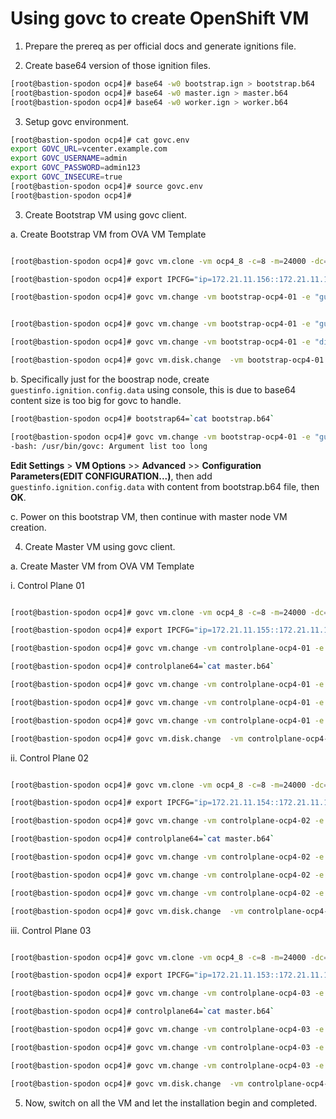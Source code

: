 # Using govc to create OpenShift VM


1. Prepare the prereq as per official docs and generate ignitions file.

2. Create base64 version of those ignition files.

```bash
[root@bastion-spodon ocp4]# base64 -w0 bootstrap.ign > bootstrap.b64
[root@bastion-spodon ocp4]# base64 -w0 master.ign > master.b64
[root@bastion-spodon ocp4]# base64 -w0 worker.ign > worker.b64
```

3. Setup govc environment.
```bash
[root@bastion-spodon ocp4]# cat govc.env 
export GOVC_URL=vcenter.example.com
export GOVC_USERNAME=admin
export GOVC_PASSWORD=admin123
export GOVC_INSECURE=true
[root@bastion-spodon ocp4]# source govc.env 
[root@bastion-spodon ocp4]# 

```

3. Create Bootstrap VM using govc client.

a. Create Bootstrap VM from OVA VM Template

```bash

[root@bastion-spodon ocp4]# govc vm.clone -vm ocp4_8 -c=8 -m=24000 -dc="vSAN Datacenter" -ds=vsanDatastore -folder="Din VM" -net="1G DSwitch-Mgmt Network-ephemeral"  -on=false -debug=true bootstrap-ocp4-01

[root@bastion-spodon ocp4]# export IPCFG="ip=172.21.11.156::172.21.11.1:255.255.255.0:::none nameserver=172.21.11.151"

[root@bastion-spodon ocp4]# govc vm.change -vm bootstrap-ocp4-01 -e "guestinfo.afterburn.initrd.network-kargs=${IPCFG}"


[root@bastion-spodon ocp4]# govc vm.change -vm bootstrap-ocp4-01 -e "guestinfo.ignition.config.data.encoding=base64"

[root@bastion-spodon ocp4]# govc vm.change -vm bootstrap-ocp4-01 -e "disk.EnableUUID=true"

[root@bastion-spodon ocp4]# govc vm.disk.change  -vm bootstrap-ocp4-01 -disk.key=0 -size 50G
```


b. Specifically just for the boostrap node, create `guestinfo.ignition.config.data` using console, this is due to base64 content size is too big for govc to handle.

```bash
[root@bastion-spodon ocp4]# bootstrap64=`cat bootstrap.b64`

[root@bastion-spodon ocp4]# govc vm.change -vm bootstrap-ocp4-01 -e "guestinfo.ignition.config.data=${bootstrap64}"
-bash: /usr/bin/govc: Argument list too long
```

 **Edit Settings** > **VM Options** >> **Advanced** >> **Configuration Parameters(EDIT CONFIGURATION...)**, then add `guestinfo.ignition.config.data` with content from bootstrap.b64 file, then **OK**.

c. Power on this bootstrap VM, then continue with master node VM creation.

4. Create Master VM using govc client.

a. Create Master VM from OVA VM Template

i. Control Plane 01
```bash

[root@bastion-spodon ocp4]# govc vm.clone -vm ocp4_8 -c=8 -m=24000 -dc="vSAN Datacenter" -ds=vsanDatastore -folder="Din VM" -net="1G DSwitch-Mgmt Network-ephemeral"  -on=false -debug=true controlplane-ocp4-01

[root@bastion-spodon ocp4]# export IPCFG="ip=172.21.11.155::172.21.11.1:255.255.255.0:::none nameserver=172.21.11.151"

[root@bastion-spodon ocp4]# govc vm.change -vm controlplane-ocp4-01 -e "guestinfo.afterburn.initrd.network-kargs=${IPCFG}"

[root@bastion-spodon ocp4]# controlplane64=`cat master.b64`

[root@bastion-spodon ocp4]# govc vm.change -vm controlplane-ocp4-01 -e "guestinfo.ignition.config.data=${controlplane64}"

[root@bastion-spodon ocp4]# govc vm.change -vm controlplane-ocp4-01 -e "guestinfo.ignition.config.data.encoding=base64"

[root@bastion-spodon ocp4]# govc vm.change -vm controlplane-ocp4-01 -e "disk.EnableUUID=true"

[root@bastion-spodon ocp4]# govc vm.disk.change  -vm controlplane-ocp4-01 -disk.key=0 -size 100G
``` 


ii. Control Plane 02
```bash

[root@bastion-spodon ocp4]# govc vm.clone -vm ocp4_8 -c=8 -m=24000 -dc="vSAN Datacenter" -ds=vsanDatastore -folder="Din VM" -net="1G DSwitch-Mgmt Network-ephemeral"  -on=false -debug=true controlplane-ocp4-02

[root@bastion-spodon ocp4]# export IPCFG="ip=172.21.11.154::172.21.11.1:255.255.255.0:::none nameserver=172.21.11.151"

[root@bastion-spodon ocp4]# govc vm.change -vm controlplane-ocp4-02 -e "guestinfo.afterburn.initrd.network-kargs=${IPCFG}"

[root@bastion-spodon ocp4]# controlplane64=`cat master.b64`

[root@bastion-spodon ocp4]# govc vm.change -vm controlplane-ocp4-02 -e "guestinfo.ignition.config.data=${controlplane64}"

[root@bastion-spodon ocp4]# govc vm.change -vm controlplane-ocp4-02 -e "guestinfo.ignition.config.data.encoding=base64"

[root@bastion-spodon ocp4]# govc vm.change -vm controlplane-ocp4-02 -e "disk.EnableUUID=true"

[root@bastion-spodon ocp4]# govc vm.disk.change  -vm controlplane-ocp4-02 -disk.key=0 -size 100G
``` 

iii. Control Plane 03
```bash

[root@bastion-spodon ocp4]# govc vm.clone -vm ocp4_8 -c=8 -m=24000 -dc="vSAN Datacenter" -ds=vsanDatastore -folder="Din VM" -net="1G DSwitch-Mgmt Network-ephemeral"  -on=false -debug=true controlplane-ocp4-03

[root@bastion-spodon ocp4]# export IPCFG="ip=172.21.11.153::172.21.11.1:255.255.255.0:::none nameserver=172.21.11.151"

[root@bastion-spodon ocp4]# govc vm.change -vm controlplane-ocp4-03 -e "guestinfo.afterburn.initrd.network-kargs=${IPCFG}"

[root@bastion-spodon ocp4]# controlplane64=`cat master.b64`

[root@bastion-spodon ocp4]# govc vm.change -vm controlplane-ocp4-03 -e "guestinfo.ignition.config.data=${controlplane64}"

[root@bastion-spodon ocp4]# govc vm.change -vm controlplane-ocp4-03 -e "guestinfo.ignition.config.data.encoding=base64"

[root@bastion-spodon ocp4]# govc vm.change -vm controlplane-ocp4-03 -e "disk.EnableUUID=true"

[root@bastion-spodon ocp4]# govc vm.disk.change  -vm controlplane-ocp4-03 -disk.key=0 -size 100G
``` 
5. Now, switch on all the VM and let the installation begin and completed.
